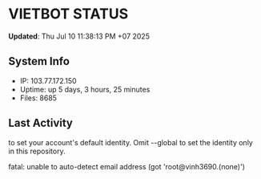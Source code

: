 # VIETBOT STATUS
**Updated**: Thu Jul 10 11:38:13 PM +07 2025

## System Info
- IP: 103.77.172.150
- Uptime: up 5 days, 3 hours, 25 minutes
- Files: 8685

## Last Activity

to set your account's default identity.
Omit --global to set the identity only in this repository.

fatal: unable to auto-detect email address (got 'root@vinh3690.(none)')
